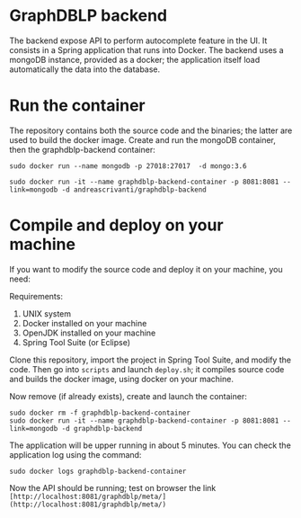 # GraphDBLP backend
The backend expose API to perform autocomplete feature in the UI. It consists in a Spring application that runs into Docker.
The backend uses a mongoDB instance, provided as a docker; the application itself load automatically the data into the database.

# Run the container

The repository contains both the source code and the binaries; the latter are used to build the docker image.
Create and run the mongoDB container, then the graphdblp-backend container:

	sudo docker run --name mongodb -p 27018:27017  -d mongo:3.6
	
	sudo docker run -it --name graphdblp-backend-container -p 8081:8081 --link=mongodb -d andreascrivanti/graphdblp-backend

# Compile and deploy on your machine
If you want to modify the source code and deploy it on your machine, you need:

Requirements:
1. UNIX system
1. Docker installed on your machine
1. OpenJDK installed on your machine
1. Spring Tool Suite (or Eclipse)

Clone this repository, import the project in Spring Tool Suite, and modify the code.
Then go into `scripts` and launch `deploy.sh`; it compiles source code and builds the docker image, using docker on your machine.

Now remove (if already exists), create and launch the container:

	sudo docker rm -f graphdblp-backend-container
	sudo docker run -it --name graphdblp-backend-container -p 8081:8081 --link=mongodb -d graphdblp-backend
	
The application will be upper running in about 5 minutes.
You can check the application log using the command:

	sudo docker logs graphdblp-backend-container
	
Now the API should be running; test on browser the link `[http://localhost:8081/graphdblp/meta/](http://localhost:8081/graphdblp/meta/)`

